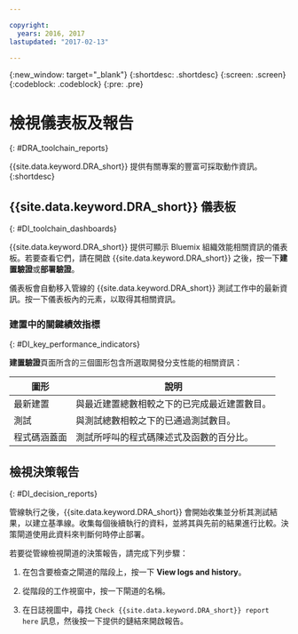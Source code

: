 ```yaml
---

copyright:
  years: 2016, 2017
lastupdated: "2017-02-13"

---
```


{:new_window: target="_blank"}
{:shortdesc: .shortdesc}
{:screen: .screen}
{:codeblock: .codeblock}
{:pre: .pre}

# 檢視儀表板及報告
{: #DRA_toolchain_reports}

{{site.data.keyword.DRA_short}} 提供有關專案的豐富可採取動作資訊。
{:shortdesc}

## {{site.data.keyword.DRA_short}} 儀表板    
{: #DI_toolchain_dashboards}

{{site.data.keyword.DRA_short}} 提供可顯示 Bluemix 組織效能相關資訊的儀表板。若要查看它們，請在開啟 {{site.data.keyword.DRA_short}} 之後，按一下**建置驗證**或**部署驗證**。

儀表板會自動移入管線的 {{site.data.keyword.DRA_short}} 測試工作中的最新資訊。按一下儀表板內的元素，以取得其相關資訊。

### 建置中的關鍵績效指標    
{: #DI_key_performance_indicators}

**建置驗證**頁面所含的三個圖形包含所選取開發分支性能的相關資訊：

<table>
<thead>
<tr>
<th>圖形</th>
<th>說明</th>
</tr>
</thead>

<tbody>
<tr>
<td>最新建置</td>
<td>與最近建置總數相較之下的已完成最近建置數目。</td>
</tr>
<tr>
<td>測試</td>
<td>與測試總數相較之下的已通過測試數目。</td>
</tr>
<tr>
<td>程式碼涵蓋面</td>
<td>測試所呼叫的程式碼陳述式及函數的百分比。</td>
</tr>
</tbody></table>

## 檢視決策報告    
{: #DI_decision_reports}

管線執行之後，{{site.data.keyword.DRA_short}} 會開始收集並分析其測試結果，以建立基準線。收集每個後續執行的資料，並將其與先前的結果進行比較。決策閘道使用此資料來判斷何時停止部署。 

若要從管線檢視閘道的決策報告，請完成下列步驟：

   1. 在包含要檢查之閘道的階段上，按一下 **View logs and history**。

   2. 從階段的工作視窗中，按一下閘道的名稱。

   3. 在日誌視圖中，尋找 `Check {{site.data.keyword.DRA_short}} report here` 訊息，然後按一下提供的鏈結來開啟報告。

